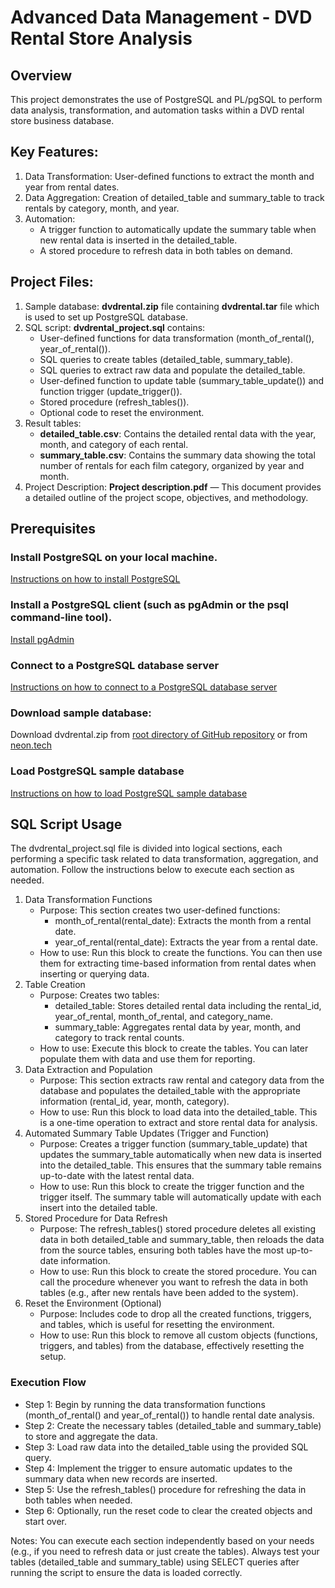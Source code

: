 # Advanced Data Management - DVD Rental Store Analysis
## Overview
This project demonstrates the use of PostgreSQL and PL/pgSQL to perform data analysis, transformation, and automation tasks within a DVD rental store business database.
## Key Features:
1. Data Transformation: User-defined functions to extract the month and year from rental dates. 
2. Data Aggregation: Creation of detailed_table and summary_table to track rentals by category, month, and year. 
3. Automation:
   - A trigger function to automatically update the summary table when new rental data is inserted in the detailed_table.
   - A stored procedure to refresh data in both tables on demand.
## Project Files:
1. Sample database: __dvdrental.zip__ file containing __dvdrental.tar__ file which is used to set up PostgreSQL database.
2. SQL script: __dvdrental_project.sql__ contains:
   - User-defined functions for data transformation (month_of_rental(), year_of_rental()).
   - SQL queries to create tables (detailed_table, summary_table).
   - SQL queries to extract raw data and populate the detailed_table.
   - User-defined function to update table (summary_table_update()) and function trigger (update_trigger()).
   - Stored procedure (refresh_tables()).
   - Optional code to reset the environment.
3. Result tables:
   - __detailed_table.csv__: Contains the detailed rental data with the year, month, and category of each rental.
   - __summary_table.csv__: Contains the summary data showing the total number of rentals for each film category, organized by year and month.
4. Project Description: __Project description.pdf__ — This document provides a detailed outline of the project scope, objectives, and methodology.
## Prerequisites
### Install PostgreSQL on your local machine.
[Instructions on how to install PostgreSQL](https://neon.tech/postgresql/postgresql-getting-started/install-postgresql)
### Install a PostgreSQL client (such as pgAdmin or the psql command-line tool).
[Install pgAdmin](https://www.pgadmin.org/download/)
### Connect to a PostgreSQL database server
[Instructions on how to connect to a PostgreSQL database server](https://neon.tech/postgresql/postgresql-getting-started/connect-to-postgresql-database)
### Download sample database:  
Download dvdrental.zip from [root directory of GitHub repository](https://github.com/nvu01/Advanced-Data-Management)
or from [neon.tech](https://neon.tech/postgresql/postgresql-getting-started/postgresql-sample-database)
### Load PostgreSQL sample database
[Instructions on how to load PostgreSQL sample database](https://neon.tech/postgresql/postgresql-getting-started/load-postgresql-sample-database)

## SQL Script Usage
The dvdrental_project.sql file is divided into logical sections, each performing a specific task related to data transformation, aggregation, and automation. 
Follow the instructions below to execute each section as needed.

1. Data Transformation Functions
   - Purpose: This section creates two user-defined functions:
     - month_of_rental(rental_date): Extracts the month from a rental date. 
     - year_of_rental(rental_date): Extracts the year from a rental date.
   - How to use: Run this block to create the functions. You can then use them for extracting time-based information from rental dates when inserting or querying data.  
2. Table Creation
   - Purpose: Creates two tables:
     - detailed_table: Stores detailed rental data including the rental_id, year_of_rental, month_of_rental, and category_name.
     - summary_table: Aggregates rental data by year, month, and category to track rental counts.
   - How to use: Execute this block to create the tables. You can later populate them with data and use them for reporting.
3. Data Extraction and Population
   - Purpose: This section extracts raw rental and category data from the database and populates the detailed_table with the appropriate information (rental_id, year, month, category).
   - How to use: Run this block to load data into the detailed_table. This is a one-time operation to extract and store rental data for analysis.
4. Automated Summary Table Updates (Trigger and Function)
   - Purpose: Creates a trigger function (summary_table_update) that updates the summary_table automatically when new data is inserted into the detailed_table. This ensures that the summary table remains up-to-date with the latest rental data.
   - How to use: Run this block to create the trigger function and the trigger itself. The summary table will automatically update with each insert into the detailed table.
5. Stored Procedure for Data Refresh
   - Purpose: The refresh_tables() stored procedure deletes all existing data in both detailed_table and summary_table, then reloads the data from the source tables, ensuring both tables have the most up-to-date information.
   - How to use: Run this block to create the stored procedure. You can call the procedure whenever you want to refresh the data in both tables (e.g., after new rentals have been added to the system).
6. Reset the Environment (Optional)
   - Purpose: Includes code to drop all the created functions, triggers, and tables, which is useful for resetting the environment.
   - How to use: Run this block to remove all custom objects (functions, triggers, and tables) from the database, effectively resetting the setup.

### Execution Flow
- Step 1: Begin by running the data transformation functions (month_of_rental() and year_of_rental()) to handle rental date analysis.
- Step 2: Create the necessary tables (detailed_table and summary_table) to store and aggregate the data.
- Step 3: Load raw data into the detailed_table using the provided SQL query.
- Step 4: Implement the trigger to ensure automatic updates to the summary data when new records are inserted.
- Step 5: Use the refresh_tables() procedure for refreshing the data in both tables when needed.
- Step 6: Optionally, run the reset code to clear the created objects and start over.

Notes:
   You can execute each section independently based on your needs (e.g., if you need to refresh data or just create the tables).
   Always test your tables (detailed_table and summary_table) using SELECT queries after running the script to ensure the data is loaded correctly.
